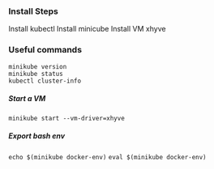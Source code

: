 ### Install Steps
Install kubectl
Install minicube
Install VM xhyve

### Useful commands

```
minikube version
minikube status
kubectl cluster-info
```

##### Start a VM
`minikube start --vm-driver=xhyve`

##### Export bash env
`echo $(minikube docker-env)`
`eval $(minikube docker-env)`

